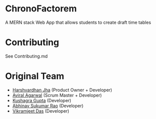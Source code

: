 # ChronoFactorem
A MERN stack Web App that allows students to create draft time tables

# Contributing
See Contributing.md

# Original Team
+ [Harshvardhan Jha](https://github.com/HarshvardhanJha1) (Product Owner + Developer)
+ [Aviral Agarwal](https://github.com/Aviral14) (Scrum Master + Developer)
+ [Kushagra Gupta](https://github.com/Kushagra-0801) (Developer)
+ [Abhinav Sukumar Rao](https://github.com/AetherPrior) (Developer)
+ [Vikramjeet Das](https://github.com/VikramjeetD) (Developer)
